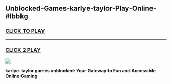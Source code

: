 
## Unblocked-Games-karlye-taylor-Play-Online-#lbbkg
<h3>
<a href="https://premium.freeplayer.one?title=karlye-taylor&ref=27F">CLICK TO PLAY</a></h3>
<hr>

<h3>
<a href="https://premium.freeplayer.one?title=karlye-taylor&ref=27F">CLICK 2 PLAY</a>
  
</h3>

<a href="https://premium.freeplayer.one?title=karlye-taylor&ref=27F"><img src="https://clearcache.store/games.png"></a>


**karlye-taylor games unblocked: Your Gateway to Fun and Accessible Online Gaming**
